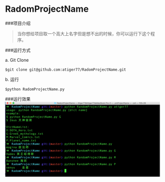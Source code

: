 # RadomProjectName
###项目介绍
> 当你想给项目取一个高大上名字但是想不出的时候，你可以运行下这个程序。

###运行方式

a. Git Clone
  
  ```
  $git clone git@github.com:atiger77/RadomProjectName.git
  ```

b. 运行
  
  ```
  $python RadomProjectName.py 
  ```

###运行效果
![](example.pic)

